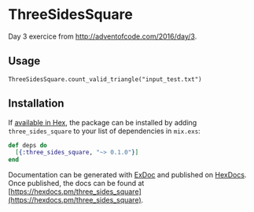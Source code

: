 # ThreeSidesSquare

Day 3 exercice from http://adventofcode.com/2016/day/3.

## Usage

```
ThreeSidesSquare.count_valid_triangle("input_test.txt")
```

## Installation

If [available in Hex](https://hex.pm/docs/publish), the package can be installed
by adding `three_sides_square` to your list of dependencies in `mix.exs`:

```elixir
def deps do
  [{:three_sides_square, "~> 0.1.0"}]
end
```

Documentation can be generated with [ExDoc](https://github.com/elixir-lang/ex_doc)
and published on [HexDocs](https://hexdocs.pm). Once published, the docs can
be found at [https://hexdocs.pm/three_sides_square](https://hexdocs.pm/three_sides_square).


